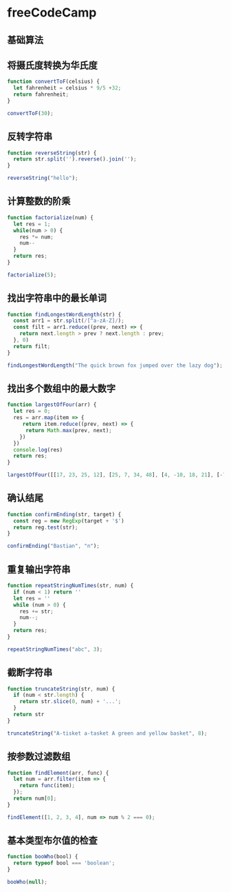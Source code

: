 



# freeCodeCamp

## 基础算法

## **将摄氏度转换为华氏度**

```js
function convertToF(celsius) {
  let fahrenheit = celsius * 9/5 +32;
  return fahrenheit;
}

convertToF(30);
```

## **反转字符串**

```js
function reverseString(str) {
  return str.split('').reverse().join('');
}

reverseString("hello");
```

## **计算整数的阶乘**

```js
function factorialize(num) {
  let res = 1;
  while(num > 0) {
    res *= num;
    num--
  }
  return res;
}

factorialize(5);
```

## **找出字符串中的最长单词**

```js
function findLongestWordLength(str) {
  const arr1 = str.split(/[^a-zA-Z]/);
  const filt = arr1.reduce((prev, next) => {
    return next.length > prev ? next.length : prev;
  }, 0)
  return filt;
}

findLongestWordLength("The quick brown fox jumped over the lazy dog");
```

## **找出多个数组中的最大数字**

```js
function largestOfFour(arr) {
  let res = 0;
  res = arr.map(item => {
     return item.reduce((prev, next) => {
      return Math.max(prev, next);
    })
  })
  console.log(res)
  return res;
}

largestOfFour([[17, 23, 25, 12], [25, 7, 34, 48], [4, -10, 18, 21], [-72, -3, -17, -10]]);
```

## **确认结尾**

```js
function confirmEnding(str, target) {
  const reg = new RegExp(target + '$')
  return reg.test(str);
}

confirmEnding("Bastian", "n");
```

## **重复输出字符串**

```js
function repeatStringNumTimes(str, num) {
  if (num < 1) return ''
  let res = ''
  while (num > 0) {
    res += str;
    num--;
  }
  return res;
}

repeatStringNumTimes("abc", 3);
```

## **截断字符串**

```js
function truncateString(str, num) {
  if (num < str.length) {
    return str.slice(0, num) + '...';
  }
  return str
}

truncateString("A-tisket a-tasket A green and yellow basket", 8);
```

## **按参数过滤数组**

```js
function findElement(arr, func) {
  let num = arr.filter(item => {
    return func(item);
  });
  return num[0];
}

findElement([1, 2, 3, 4], num => num % 2 === 0);
```

## **基本类型布尔值的检查**

```js
function booWho(bool) {
  return typeof bool === 'boolean';
}

booWho(null);
```

